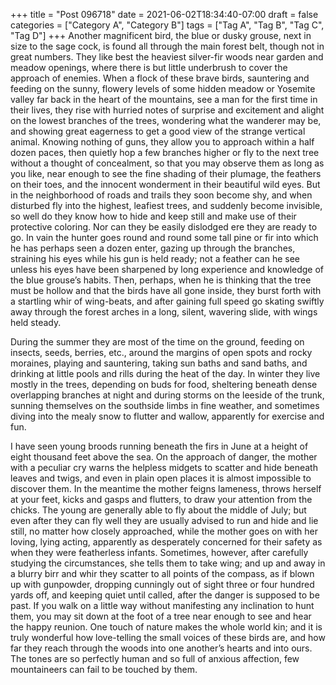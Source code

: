 +++
title = "Post 096718"
date = 2021-06-02T18:34:40-07:00
draft = false
categories = ["Category A", "Category B"]
tags = ["Tag A", "Tag B", "Tag C", "Tag D"]
+++
Another magnificent bird, the blue or dusky grouse, next in size to the sage cock, is found all through the main forest belt, though not in great numbers. They like best the heaviest silver-fir woods near garden and meadow openings, where there is but little underbrush to cover the approach of enemies. When a flock of these brave birds, sauntering and feeding on the sunny, flowery levels of some hidden meadow or Yosemite valley far back in the heart of the mountains, see a man for the first time in their lives, they rise with hurried notes of surprise and excitement and alight on the lowest branches of the trees, wondering what the wanderer may be, and showing great eagerness to get a good view of the strange vertical animal. Knowing nothing of guns, they allow you to approach within a half dozen paces, then quietly hop a few branches higher or fly to the next tree without a thought of concealment, so that you may observe them as long as you like, near enough to see the fine shading of their plumage, the feathers on their toes, and the innocent wonderment in their beautiful wild eyes. But in the neighborhood of roads and trails they soon become shy, and when disturbed fly into the highest, leafiest trees, and suddenly become invisible, so well do they know how to hide and keep still and make use of their protective coloring. Nor can they be easily dislodged ere they are ready to go. In vain the hunter goes round and round some tall pine or fir into which he has perhaps seen a dozen enter, gazing up through the branches, straining his eyes while his gun is held ready; not a feather can he see unless his eyes have been sharpened by long experience and knowledge of the blue grouse’s habits. Then, perhaps, when he is thinking that the tree must be hollow and that the birds have all gone inside, they burst forth with a startling whir of wing-beats, and after gaining full speed go skating swiftly away through the forest arches in a long, silent, wavering slide, with wings held steady.

During the summer they are most of the time on the ground, feeding on insects, seeds, berries, etc., around the margins of open spots and rocky moraines, playing and sauntering, taking sun baths and sand baths, and drinking at little pools and rills during the heat of the day. In winter they live mostly in the trees, depending on buds for food, sheltering beneath dense overlapping branches at night and during storms on the leeside of the trunk, sunning themselves on the southside limbs in fine weather, and sometimes diving into the mealy snow to flutter and wallow, apparently for exercise and fun.

I have seen young broods running beneath the firs in June at a height of eight thousand feet above the sea. On the approach of danger, the mother with a peculiar cry warns the helpless midgets to scatter and hide beneath leaves and twigs, and even in plain open places it is almost impossible to discover them. In the meantime the mother feigns lameness, throws herself at your feet, kicks and gasps and flutters, to draw your attention from the chicks. The young are generally able to fly about the middle of July; but even after they can fly well they are usually advised to run and hide and lie still, no matter how closely approached, while the mother goes on with her loving, lying acting, apparently as desperately concerned for their safety as when they were featherless infants. Sometimes, however, after carefully studying the circumstances, she tells them to take wing; and up and away in a blurry birr and whir they scatter to all points of the compass, as if blown up with gunpowder, dropping cunningly out of sight three or four hundred yards off, and keeping quiet until called, after the danger is supposed to be past. If you walk on a little way without manifesting any inclination to hunt them, you may sit down at the foot of a tree near enough to see and hear the happy reunion. One touch of nature makes the whole world kin; and it is truly wonderful how love-telling the small voices of these birds are, and how far they reach through the woods into one another’s hearts and into ours. The tones are so perfectly human and so full of anxious affection, few mountaineers can fail to be touched by them.
